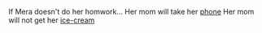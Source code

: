 If Mera doesn't do her homwork...
Her mom will take her [phone](no-phone.md)
Her mom will not get her [ice-cream](no-ice-cream.md) 